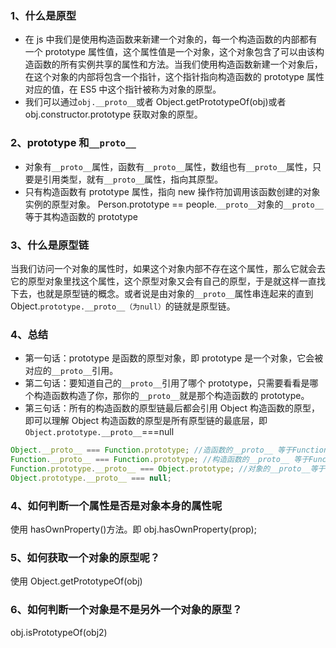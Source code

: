 ### 1、什么是原型

- 在 js 中我们是使用构造函数来新建一个对象的，每一个构造函数的内部都有一个 prototype 属性值，这个属性值是一个对象，这个对象包含了可以由该构造函数的所有实例共享的属性和方法。当我们使用构造函数新建一个对象后，在这个对象的内部将包含一个指针，这个指针指向构造函数的 prototype 属性对应的值，在 ES5 中这个指针被称为对象的原型。
- 我们可以通过`obj.__proto__`或者 Object.getPrototypeOf(obj)或者 obj.constructor.prototype 获取对象的原型。

### 2、prototype 和`__proto__`

- 对象有`__proto__`属性，函数有`__proto__`属性，数组也有`__proto__`属性，只要是引用类型，就有`__proto__`属性，指向其原型。
- 只有构造函数有 prototype 属性，指向 new 操作符加调用该函数创建的对象实例的原型对象。 Person.prototype == people.`__proto__`对象的`__proto__`等于其构造函数的 prototype

### 3、什么是原型链

当我们访问一个对象的属性时，如果这个对象内部不存在这个属性，那么它就会去它的原型对象里找这个属性，这个原型对象又会有自己的原型，于是就这样一直找下去，也就是原型链的概念。或者说是由对象的`__proto__`属性串连起来的直到 Object.`prototype.__proto__（为null）`的链就是原型链。

### 4、总结

- 第一句话：prototype 是函数的原型对象，即 prototype 是一个对象，它会被对应的`__proto__`引用。
- 第二句话：要知道自己的`__proto__`引用了哪个 prototype，只需要看看是哪个构造函数构造了你，那你的`__proto__`就是那个构造函数的 prototype。
- 第三句话：所有的构造函数的原型链最后都会引用 Object 构造函数的原型，即可以理解 Object 构造函数的原型是所有原型链的最底层，即 `Object.prototype.__proto__`===null

```js
Object.__proto__ === Function.prototype; //造函数的__proto__ 等于Function的prototype
Function.__proto__ === Function.prototype; //构造函数的__proto__ 等于Function的prototype
Function.prototype.__proto__ === Object.prototype; //对象的__proto__等于Object的prototype
Object.prototype.__proto__ === null;
```

### 4、如何判断一个属性是否是对象本身的属性呢

使用 hasOwnProperty()方法。即 obj.hasOwnProperty(prop);

### 5、如何获取一个对象的原型呢？

使用 Object.getPrototypeOf(obj)

### 6、如何判断一个对象是不是另外一个对象的原型？

obj.isPrototypeOf(obj2)
